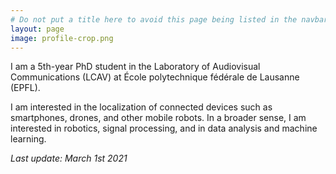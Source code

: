 ```yaml
---
# Do not put a title here to avoid this page being listed in the navbar.
layout: page
image: profile-crop.png
---
```


I am a 5th-year PhD student in the Laboratory of Audiovisual Communications (LCAV) at École polytechnique fédérale de Lausanne (EPFL). 

I am interested in the localization of connected devices such as smartphones, drones, and other mobile robots. In a broader sense, I am interested in robotics, signal processing, and in data analysis and machine learning.

*Last update: March 1st 2021*
